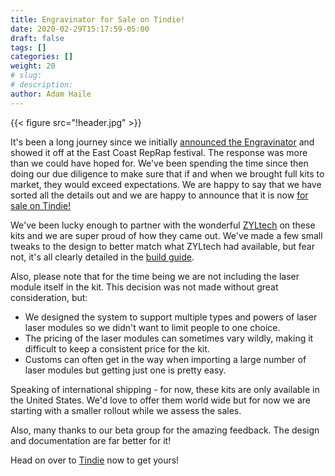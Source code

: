 ```yaml
---
title: Engravinator for Sale on Tindie!
date: 2020-02-29T15:17:59-05:00
draft: false
tags: []
categories: []
weight: 20
# slug:
# description:
author: Adam Haile
---
```


{{< figure src="!header.jpg" >}}

It's been a long journey since we initially [announced the Engravinator](/2019/09/30/introducing-the-engravinator/) and showed it off at the East Coast RepRap festival. The response was more than we could have hoped for. We've been spending the time since then doing our due diligence to make sure that if and when we brought full kits to market, they would exceed expectations. We are happy to say that we have sorted all the details out and we are happy to announce that it is now [for sale on Tindie!](https://www.tindie.com/products/ManiacalLabs/engravinator-kit/)

We've been lucky enough to partner with the wonderful [ZYLtech](http://www.zyltech.com/) on these kits and we are super proud of how they came out. We've made a few small tweaks to the design to better match what ZYLtech had available, but fear not, it's all clearly detailed in the [build guide](https://engravinator.com/mk1/build/).

Also, please note that for the time being we are not including the laser module itself in the kit. This decision was not made without great consideration, but:

- We designed the system to support multiple types and powers of laser laser modules so we didn't want to limit people to one choice.
- The pricing of the laser modules can sometimes vary wildly, making it difficult to keep a consistent price for the kit.
- Customs can often get in the way when importing a large number of laser modules but getting just one is pretty easy.

Speaking of international shipping - for now, these kits are only available in the United States. We'd love to offer them world wide but for now we are starting with a smaller rollout while we assess the sales.

Also, many thanks to our beta group for the amazing feedback. The design and documentation are far better for it!

Head on over to [Tindie](https://www.tindie.com/products/ManiacalLabs/engravinator-kit/) now to get yours!
